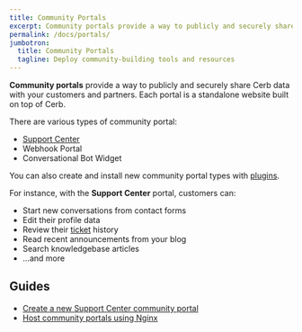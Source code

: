 ```yaml
---
title: Community Portals
excerpt: Community portals provide a way to publicly and securely share Cerb data with your customers and partners.
permalink: /docs/portals/
jumbotron:
  title: Community Portals
  tagline: Deploy community-building tools and resources
---
```


**Community portals** provide a way to publicly and securely share Cerb data with your customers and partners.  Each portal is a standalone website built on top of Cerb.

There are various types of community portal:

* [Support Center](/guides/portals/support-center/)
* Webhook Portal
* Conversational Bot Widget

You can also create and install new community portal types with [plugins](/docs/plugins/).

For instance, with the **Support Center** portal, customers can:

* Start new conversations from contact forms
* Edit their profile data
* Review their [ticket](/docs/tickets/) history
* Read recent announcements from your blog
* Search knowledgebase articles
* ...and more

## Guides

* [Create a new Support Center community portal](/guides/portals/support-center/)
* [Host community portals using Nginx](/guides/portals/nginx-proxy/)